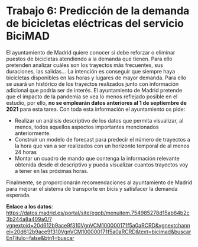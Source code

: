 # Trabajo 6: Predicción de la demanda de bicicletas eléctricas del servicio BiciMAD

El ayuntamiento de Madrid quiere conocer si debe reforzar o eliminar puestos de bicicletas atendiendo a la demanda que tienen. Para ello pretenden analizar cuáles son los trayectos más frecuentes, sus duraciones, las salidas... La intención es conseguir que siempre haya bicicletas disponibles en las horas y lugares de mayor demanda. Para ello se usará un histórico de los trayectos realizados junto con información adicional que podría ser de interés. El ayuntamiento de Madrid pretende que el impacto de la pandemia se vea lo menos reflejado posible en el estudio, por ello, **no se emplearán datos anteriores al 1 de septiembre de 2021** para esta tarea. Con toda esta información el ayuntamiento os pide:

* Realizar un análisis descriptivo de los datos que permita visualizar, al menos, todos aquellos aspectos importantes mencionados anteriormente.
* Construir un modelo de forecast para predecir el número de trayectos a la hora que van a ser realizados con un horizonte temporal de al menos 24 horas
* Montar un cuadro de mando que contenga la información relevante obtenida desde el descriptivo y pueda visualizar cuantos trayectos voy a tener en las próximas horas.

Finalmente, se proporcionarán recomendaciones al ayuntamiento de Madrid para mejorar el sistema de transporte en bicis y satisfacer la demanda esperada.

**Enlace a los datos**: https://datos.madrid.es/portal/site/egob/menuitem.754985278d15ab64b2c3b244a8a409a0/?vgnextoid=20d612b9ace9f310VgnVCM100000171f5a0aRCRD&vgnextchannel=20d612b9ace9f310VgnVCM100000171f5a0aRCRD&text=bicimad&buscarEnTitulo=false&btn1=buscar